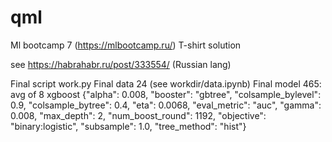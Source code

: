 # qml

Ml bootcamp 7 (https://mlbootcamp.ru/)
T-shirt solution

see https://habrahabr.ru/post/333554/ (Russian lang)

Final script work.py
Final data 24 (see workdir/data.ipynb)
Final model 465: avg of 8 xgboost {"alpha": 0.008, "booster": "gbtree", "colsample_bylevel": 0.9, "colsample_bytree": 0.4, "eta": 0.0068, "eval_metric": "auc", "gamma": 0.008, "max_depth": 2, "num_boost_round": 1192, "objective": "binary:logistic", "subsample": 1.0, "tree_method": "hist"}
